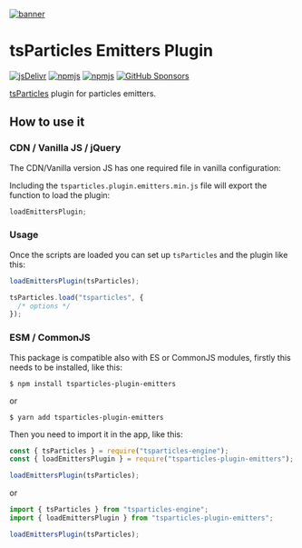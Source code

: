 [![banner](https://particles.js.org/images/banner2.png)](https://particles.js.org)

# tsParticles Emitters Plugin

[![jsDelivr](https://data.jsdelivr.com/v1/package/npm/tsparticles-plugin-emitters/badge)](https://www.jsdelivr.com/package/npm/tsparticles-plugin-emitters)
[![npmjs](https://badge.fury.io/js/tsparticles-plugin-emitters.svg)](https://www.npmjs.com/package/tsparticles-plugin-emitters)
[![npmjs](https://img.shields.io/npm/dt/tsparticles-plugin-emitters)](https://www.npmjs.com/package/tsparticles-plugin-emitters) [![GitHub Sponsors](https://img.shields.io/github/sponsors/matteobruni)](https://github.com/sponsors/matteobruni)

[tsParticles](https://github.com/matteobruni/tsparticles) plugin for particles emitters.

## How to use it

### CDN / Vanilla JS / jQuery

The CDN/Vanilla version JS has one required file in vanilla configuration:

Including the `tsparticles.plugin.emitters.min.js` file will export the function to load the plugin:

```javascript
loadEmittersPlugin;
```

### Usage

Once the scripts are loaded you can set up `tsParticles` and the plugin like this:

```javascript
loadEmittersPlugin(tsParticles);

tsParticles.load("tsparticles", {
  /* options */
});
```

### ESM / CommonJS

This package is compatible also with ES or CommonJS modules, firstly this needs to be installed, like this:

```shell
$ npm install tsparticles-plugin-emitters
```

or

```shell
$ yarn add tsparticles-plugin-emitters
```

Then you need to import it in the app, like this:

```javascript
const { tsParticles } = require("tsparticles-engine");
const { loadEmittersPlugin } = require("tsparticles-plugin-emitters");

loadEmittersPlugin(tsParticles);
```

or

```javascript
import { tsParticles } from "tsparticles-engine";
import { loadEmittersPlugin } from "tsparticles-plugin-emitters";

loadEmittersPlugin(tsParticles);
```
